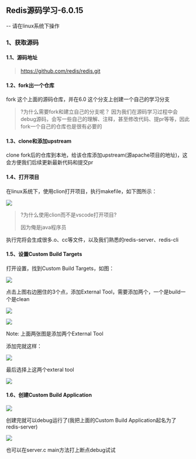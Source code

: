 ## Redis源码学习-6.0.15

-- 请在linux系统下操作



### 1、获取源码



#### 1.1、源码地址

> https://github.com/redis/redis.git



#### 1.2、fork出一个仓库

fork 这个上面的源码仓库，并在6.0 这个分支上创建一个自己的学习分支

>?为什么需要fork和建立自己的分支呢？
>因为我们在源码学习过程中会debug源码，会写一些自己的理解、注释，甚至修改代码、提pr等等，因此fork一个自己的仓库也是很有必要的



#### 1.3、clone和添加upstream

clone fork后的仓库到本地，给该仓库添加upstream(源apache项目的地址)，这会方便我们后续更新最新代码和提交pr



#### 1.4、打开项目

在linux系统下，使用clion打开项目，执行makefile，如下图所示：

![](https://sign-pic-1.oss-cn-shenzhen.aliyuncs.com/img/20210830152141.png)

>?为什么使用clion而不是vscode打开项目?
>
>因为俺是java程序员

执行完将会生成很多.o、cc等文件，以及我们熟悉的redis-server、redis-cli



#### 1.5、设置Custom Build Targets

打开设置，找到Custom Build Targets，如图：

![](https://sign-pic-1.oss-cn-shenzhen.aliyuncs.com/img/20210830152455.png)

点击上图右边圈住的3个点，添加External Tool，需要添加两个，一个是build一个是clean

![](https://sign-pic-1.oss-cn-shenzhen.aliyuncs.com/img/20210830152937.png)

![](https://sign-pic-1.oss-cn-shenzhen.aliyuncs.com/img/20210830153019.png)

Note: 上面两张图是添加两个External Tool

添加完就这样：

![](https://sign-pic-1.oss-cn-shenzhen.aliyuncs.com/img/20210830153158.png)

最后选择上这两个exteral tool

![](https://sign-pic-1.oss-cn-shenzhen.aliyuncs.com/img/20210830153322.png)



#### 1.6、创建Custom Build Application

![](https://sign-pic-1.oss-cn-shenzhen.aliyuncs.com/img/20210830153658.png)

创建完就可以debug运行了(我把上面的Custom Build Application起名为了redis-server)

![](https://sign-pic-1.oss-cn-shenzhen.aliyuncs.com/img/20210830153801.png)

也可以在server.c main方法打上断点debug试试